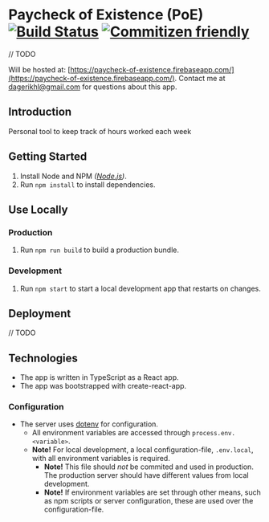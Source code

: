 # Paycheck of Existence (PoE) [![Build Status](https://travis-ci.org/dagerikhl/paycheck-of-existence.svg?branch=master)](https://travis-ci.org/dagerikhl/paycheck-of-existence) [![Commitizen friendly](https://img.shields.io/badge/commitizen-friendly-brightgreen.svg)](http://commitizen.github.io/cz-cli/)

// TODO

Will be hosted at: [https://paycheck-of-existence.firebaseapp.com/](https://paycheck-of-existence.firebaseapp.com/). Contact me at [dagerikhl@gmail.com](mailto:dagerikhl@gmail.com) for questions about this app.

## Introduction

Personal tool to keep track of hours worked each week

## Getting Started

1. Install Node and NPM _([Node.js](https://nodejs.org/en/))_.
2. Run `npm install` to install dependencies.

## Use Locally

### Production

1. Run `npm run build` to build a production bundle.

### Development

1. Run `npm start` to start a local development app that restarts on changes.

## Deployment

// TODO

## Technologies

- The app is written in TypeScript as a React app.
- The app was bootstrapped with create-react-app.

### Configuration

- The server uses [dotenv](https://www.npmjs.com/package/dotenv) for configuration.
    - All environment variables are accessed through `process.env.<variable>`.
    - **Note!** For local development, a local configuration-file, `.env.local`, with all environment variables is required.
        - **Note!** This file should _not_ be commited and used in production. The production server should have different values from local development.
        - **Note!** If environment variables are set through other means, such as npm scripts or server configuration, these are used over the configuration-file.
